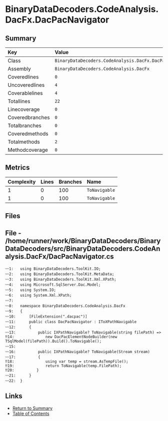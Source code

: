 ﻿# BinaryDataDecoders.CodeAnalysis.DacFx.DacPacNavigator

## Summary

| Key             | Value                                                   |
| :-------------- | :------------------------------------------------------ |
| Class           | `BinaryDataDecoders.CodeAnalysis.DacFx.DacPacNavigator` |
| Assembly        | `BinaryDataDecoders.CodeAnalysis.DacFx`                 |
| Coveredlines    | `0`                                                     |
| Uncoveredlines  | `4`                                                     |
| Coverablelines  | `4`                                                     |
| Totallines      | `22`                                                    |
| Linecoverage    | `0`                                                     |
| Coveredbranches | `0`                                                     |
| Totalbranches   | `0`                                                     |
| Coveredmethods  | `0`                                                     |
| Totalmethods    | `2`                                                     |
| Methodcoverage  | `0`                                                     |

## Metrics

| Complexity | Lines | Branches | Name          |
| :--------- | :---- | :------- | :------------ |
| 1          | 0     | 100      | `ToNavigable` |
| 1          | 0     | 100      | `ToNavigable` |

## Files

## File - /home/runner/work/BinaryDataDecoders/BinaryDataDecoders/src/BinaryDataDecoders.CodeAnalysis.DacFx/DacPacNavigator.cs

```CSharp
〰1:   using BinaryDataDecoders.ToolKit.IO;
〰2:   using BinaryDataDecoders.ToolKit.MetaData;
〰3:   using BinaryDataDecoders.ToolKit.Xml.XPath;
〰4:   using Microsoft.SqlServer.Dac.Model;
〰5:   using System.IO;
〰6:   using System.Xml.XPath;
〰7:   
〰8:   namespace BinaryDataDecoders.CodeAnalysis.DacFx
〰9:   {
〰10:      [FileExtension(".dacpac")]
〰11:      public class DacPacNavigator : IToXPathNavigable
〰12:      {
〰13:          public IXPathNavigable? ToNavigable(string filePath) =>
‼14:              new DacPacElementNodeBuilder(new TSqlModel(filePath)).Build().ToNavigable();
〰15:  
〰16:          public IXPathNavigable? ToNavigable(Stream stream)
〰17:          {
‼18:              using var temp = stream.AsTempFile();
‼19:              return ToNavigable(temp.FilePath);
‼20:          }
〰21:      }
〰22:  }
```

## Links

* [Return to Summary](Summary.md)
* [Table of Contents](../TOC.md)

